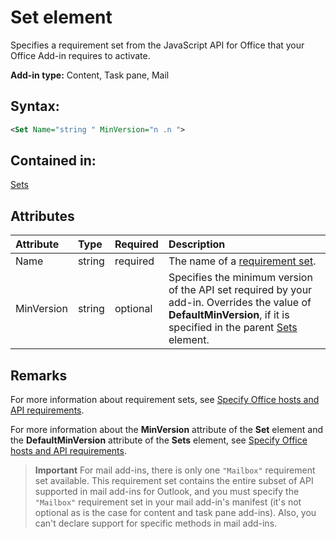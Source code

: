
# Set element
Specifies a requirement set from the JavaScript API for Office that your Office Add-in requires to activate.

 **Add-in type:** Content, Task pane, Mail


## Syntax:


```XML
<Set Name="string " MinVersion="n .n ">
```


## Contained in:

[Sets](../../reference/manifest/sets.md)


## Attributes



|**Attribute**|**Type**|**Required**|**Description**|
|:-----|:-----|:-----|:-----|
|Name|string|required|The name of a [requirement set](../../docs/overview/specify-office-hosts-and-api-requirements.md#set-the-requirements-element-in-the-manifest).|
|MinVersion|string|optional|Specifies the minimum version of the API set required by your add-in. Overrides the value of  **DefaultMinVersion**, if it is specified in the parent [Sets](../../reference/manifest/sets.md) element.|

## Remarks

For more information about requirement sets, see [Specify Office hosts and API requirements](../../docs/overview/specify-office-hosts-and-api-requirements.md#specify-office-hosts-and-api-requirements).

For more information about the  **MinVersion** attribute of the **Set** element and the **DefaultMinVersion** attribute of the **Sets** element, see [Specify Office hosts and API requirements](../../docs/overview/specify-office-hosts-and-api-requirements.md#set-the-requirements-element-in-the-manifest).


 >**Important**  For mail add-ins, there is only one  `"Mailbox"` requirement set available. This requirement set contains the entire subset of API supported in mail add-ins for Outlook, and you must specify the `"Mailbox"` requirement set in your mail add-in's manifest (it's not optional as is the case for content and task pane add-ins). Also, you can't declare support for specific methods in mail add-ins.

